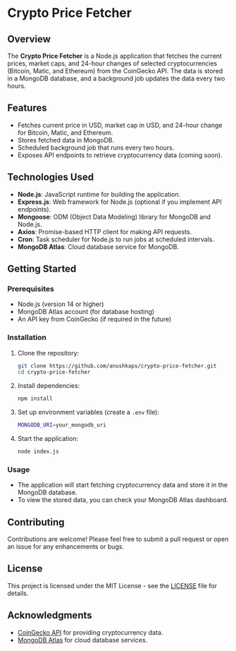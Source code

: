 # Crypto Price Fetcher

## Overview
The **Crypto Price Fetcher** is a Node.js application that fetches the current prices, market caps, and 24-hour changes of selected cryptocurrencies (Bitcoin, Matic, and Ethereum) from the CoinGecko API. The data is stored in a MongoDB database, and a background job updates the data every two hours.

## Features
- Fetches current price in USD, market cap in USD, and 24-hour change for Bitcoin, Matic, and Ethereum.
- Stores fetched data in MongoDB.
- Scheduled background job that runs every two hours.
- Exposes API endpoints to retrieve cryptocurrency data (coming soon).

## Technologies Used
- **Node.js**: JavaScript runtime for building the application.
- **Express.js**: Web framework for Node.js (optional if you implement API endpoints).
- **Mongoose**: ODM (Object Data Modeling) library for MongoDB and Node.js.
- **Axios**: Promise-based HTTP client for making API requests.
- **Cron**: Task scheduler for Node.js to run jobs at scheduled intervals.
- **MongoDB Atlas**: Cloud database service for MongoDB.

## Getting Started

### Prerequisites
- Node.js (version 14 or higher)
- MongoDB Atlas account (for database hosting)
- An API key from CoinGecko (if required in the future)

### Installation
1. Clone the repository:
   ```bash
   git clone https://github.com/anushkaps/crypto-price-fetcher.git
   cd crypto-price-fetcher
   ```

2. Install dependencies:
   ```bash
   npm install
   ```

3. Set up environment variables (create a `.env` file):
   ```bash
   MONGODB_URI=your_mongodb_uri
   ```

4. Start the application:
   ```bash
   node index.js
   ```

### Usage
- The application will start fetching cryptocurrency data and store it in the MongoDB database.
- To view the stored data, you can check your MongoDB Atlas dashboard.

## Contributing
Contributions are welcome! Please feel free to submit a pull request or open an issue for any enhancements or bugs.

## License
This project is licensed under the MIT License - see the [LICENSE](LICENSE) file for details.

## Acknowledgments
- [CoinGecko API](https://coingecko.com/en/api) for providing cryptocurrency data.
- [MongoDB Atlas](https://www.mongodb.com/cloud/atlas) for cloud database services.
